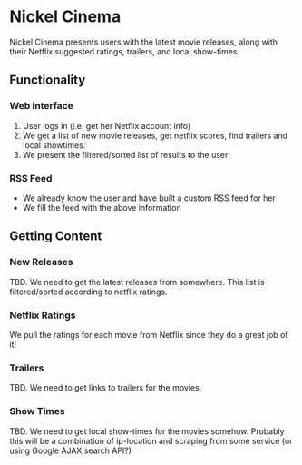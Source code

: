 Nickel Cinema
=============

Nickel Cinema presents users with the latest movie releases, along with their Netflix suggested ratings, trailers, and local show-times.

Functionality
-------------

### Web interface

1. User logs in (i.e. get her Netflix account info)
2. We get a list of new movie releases, get netflix scores, find trailers and local showtimes.
3. We present the filtered/sorted list of results to the user

### RSS Feed

* We already know the user and have built a custom RSS feed for her
* We fill the feed with the above information

Getting Content
---------------

### New Releases

TBD.  We need to get the latest releases from somewhere.  This list is filtered/sorted according to netflix ratings.

### Netflix Ratings

We pull the ratings for each movie from Netflix since they do a great job of it!

### Trailers

TBD.  We need to get links to trailers for the movies.

### Show Times

TBD.  We need to get local show-times for the movies somehow.  Probably this will be a combination of ip-location and scraping from some service (or using Google AJAX search API?)

